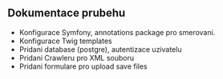 ## Dokumentace prubehu

- Konfigurace Symfony, annotations package pro smerovani.
- Konfigurace Twig templates
- Pridani database (postgre), autentizace uzivatelu
- Pridani Crawleru pro XML souboru
- Pridani formulare pro upload save files
